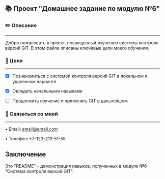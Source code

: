 ## 📚 Проект "Домашнее задание по модулю №6"

### ✏️ Описание
---
Добро пожаловать в проект, посвященный изучению системы контроля версий GIT. В этом файле описаны ключевые цели моего обучения.

### 💢 Цели
---

- [x] Познакомиться с системой контроля версий GIT в локальном и удаленном варианте

- [x] Овладеть начальными навыками

- [ ] Продолжить изучение и применять GIT в дальнейшем

### 📱 Связаться со мной
---

• Email: email@email.com

• Телефон: +7-123-213-51-55 

Заключение
---
Это "README" - демонстрация навыков, полученных в модуле №6 "Система контроля версий GIT".